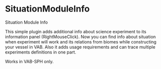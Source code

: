 # SituationModuleInfo
Situation Module Info

This simple plugin adds additional info about science experiment to its information panel (RightMouseClick). 
Now you can find info about situation when experiment will work and its relations from biomes while constructing 
your vessel in VAB. Also it adds usage requirements and can trace multiple experiments definitions in one part. 

Works in VAB-SPH only.
